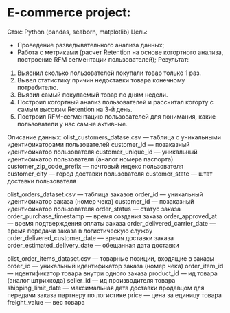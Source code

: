 # E-commerce project:
Стэк: Python (pandas, seaborn, matplotlib)
Цель:
-  Проведение разведывательного анализа данных;
-  Работа с метриками (расчет Retention на основе когортного анализа, построение RFM сегментации пользователей); 
Результат:
1. Выяснил сколько пользователей покупали товар только 1 раз.
2. Вывел статистику причин недоставки товара конечному потребителю.
3. Выявил самый покупаемый товар по дням недели. 
4. Построил когортный анализ пользователей и рассчитал когорту с самым высоким Retention на 3-й день.
5. Построил RFM-сегментацию пользователей для понимания, какие пользователи у нас самые активные.

Описание данных: 
 olist_customers_datase.csv — таблица с уникальными идентификаторами пользователей
customer_id — позаказный идентификатор пользователя
customer_unique_id —  уникальный идентификатор пользователя  (аналог номера паспорта)
customer_zip_code_prefix —  почтовый индекс пользователя
customer_city —  город доставки пользователя
customer_state —  штат доставки пользователя

olist_orders_dataset.csv —  таблица заказов
order_id —  уникальный идентификатор заказа (номер чека)
customer_id —  позаказный идентификатор пользователя
order_status —  статус заказа
order_purchase_timestamp —  время создания заказа
order_approved_at —  время подтверждения оплаты заказа
order_delivered_carrier_date —  время передачи заказа в логистическую службу
order_delivered_customer_date —  время доставки заказа
order_estimated_delivery_date —  обещанная дата доставки

olist_order_items_dataset.csv —  товарные позиции, входящие в заказы
order_id —  уникальный идентификатор заказа (номер чека)
order_item_id —  идентификатор товара внутри одного заказа
product_id —  ид товара (аналог штрихкода)
seller_id — ид производителя товара
shipping_limit_date —  максимальная дата доставки продавцом для передачи заказа партнеру по логистике
price —  цена за единицу товара
freight_value —  вес товара
